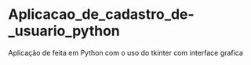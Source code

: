 # Aplicacao_de_cadastro_de-_usuario_python
Aplicação de feita em Python com o uso do tkinter com interface grafica

